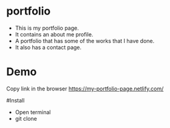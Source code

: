 # portfolio

* This is my portfolio page. 
* It contains an about me profile.
* A portfolio that has some of the works that I have done. 
* It also has a contact page.

# Demo
Copy link in the browser 
https://my-portfolio-page.netlify.com/

#Install
* Open terminal
* git clone
